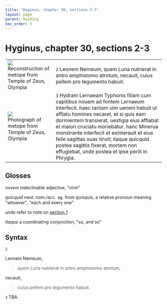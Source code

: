 ```yaml
---
title: "Hyginus, chapter 30, sections 2-3"
layout: page
parent: Reading
nav_order: 3
---
```


# Hyginus, chapter 30, sections 2-3


| | |
| --- | ---  | 
| ![](https://greekmythcomix.files.wordpress.com/2020/05/labour-1-metope-sketch.png) <br/> Reconstruction of metope from Temple of Zeus, Olympia| `2` Leonem Nemeum, quem Luna nutrierat in antro amphistomo atrotum, necauit, cuius pellem pro tegumento habuit. | 
|  ![](http://www.hellenicaworld.com/Greece/Art/Ancient/ImagesDE/Olympia/Herc6.jpg) <br/> Photograph of metope from Temple of Zeus, Olympia | `3` Hydram Lernaeam Typhonis filiam cum capitibus nouem ad fontem Lernaeum interfecit. haec tantam uim ueneni habuit ut afflatu homines necaret, et si quis eam dormientem transierat, uestigia eius afflabat et maiori cruciatu moriebatur. hanc Minerua monstrante interfecit et exinterauit et eius felle sagittas suas tinxit; itaque quicquid postea sagittis fixerat, mortem non effugiebat, unde postea et ipse periit in Phrygia. |


## Glosses

*novem* indeclinable adjective, "nine"

*quicquid* neut. nom./acc. sg. from *quisquis*, a relative pronoun meaning "whoever", "each and every one"

*unde* refer to note on [section 1](../ch30a/)

*itaque* a coordinating conjunction, "so, and so"

## Syntax

`2`

Leonem Nemeum, 

> quem Luna nutrierat in antro amphistomo atrotum, 

necauit, 

> cuius pellem pro tegumento habuit.


`3` TBA